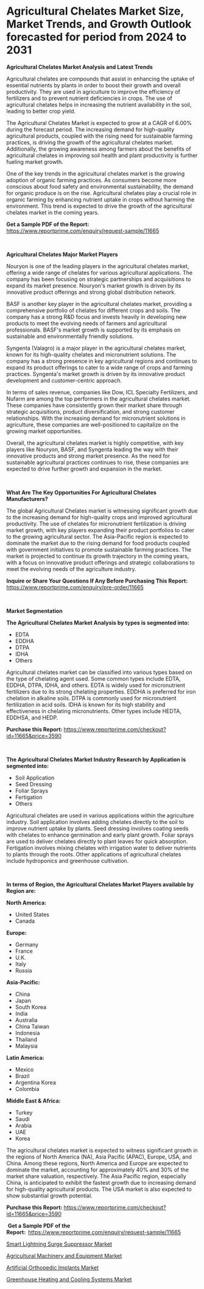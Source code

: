 <p><h1>Agricultural Chelates Market Size, Market Trends, and Growth Outlook forecasted for period from 2024 to 2031</h1></p><p><strong>Agricultural Chelates Market Analysis and Latest Trends</strong></p>
<p><p>Agricultural chelates are compounds that assist in enhancing the uptake of essential nutrients by plants in order to boost their growth and overall productivity. They are used in agriculture to improve the efficiency of fertilizers and to prevent nutrient deficiencies in crops. The use of agricultural chelates helps in increasing the nutrient availability in the soil, leading to better crop yield.</p><p>The Agricultural Chelates Market is expected to grow at a CAGR of 6.00% during the forecast period. The increasing demand for high-quality agricultural products, coupled with the rising need for sustainable farming practices, is driving the growth of the agricultural chelates market. Additionally, the growing awareness among farmers about the benefits of agricultural chelates in improving soil health and plant productivity is further fueling market growth.</p><p>One of the key trends in the agricultural chelates market is the growing adoption of organic farming practices. As consumers become more conscious about food safety and environmental sustainability, the demand for organic produce is on the rise. Agricultural chelates play a crucial role in organic farming by enhancing nutrient uptake in crops without harming the environment. This trend is expected to drive the growth of the agricultural chelates market in the coming years.</p></p>
<p><strong>Get a Sample PDF of the Report:&nbsp;</strong> <a href="https://www.reportprime.com/enquiry/request-sample/11665">https://www.reportprime.com/enquiry/request-sample/11665</a></p>
<p>&nbsp;</p>
<p><strong>Agricultural Chelates Major Market Players</strong></p>
<p><p>Nouryon is one of the leading players in the agricultural chelates market, offering a wide range of chelates for various agricultural applications. The company has been focusing on strategic partnerships and acquisitions to expand its market presence. Nouryon's market growth is driven by its innovative product offerings and strong global distribution network.</p><p>BASF is another key player in the agricultural chelates market, providing a comprehensive portfolio of chelates for different crops and soils. The company has a strong R&D focus and invests heavily in developing new products to meet the evolving needs of farmers and agricultural professionals. BASF's market growth is supported by its emphasis on sustainable and environmentally friendly solutions.</p><p>Syngenta (Valagro) is a major player in the agricultural chelates market, known for its high-quality chelates and micronutrient solutions. The company has a strong presence in key agricultural regions and continues to expand its product offerings to cater to a wide range of crops and farming practices. Syngenta's market growth is driven by its innovative product development and customer-centric approach.</p><p>In terms of sales revenue, companies like Dow, ICL Specialty Fertilizers, and Nufarm are among the top performers in the agricultural chelates market. These companies have consistently grown their market share through strategic acquisitions, product diversification, and strong customer relationships. With the increasing demand for micronutrient solutions in agriculture, these companies are well-positioned to capitalize on the growing market opportunities.</p><p>Overall, the agricultural chelates market is highly competitive, with key players like Nouryon, BASF, and Syngenta leading the way with their innovative products and strong market presence. As the need for sustainable agricultural practices continues to rise, these companies are expected to drive further growth and expansion in the market.</p></p>
<p>&nbsp;</p>
<p><strong>What Are The Key Opportunities For Agricultural Chelates Manufacturers?</strong></p>
<p><p>The global Agricultural Chelates market is witnessing significant growth due to the increasing demand for high-quality crops and improved agricultural productivity. The use of chelates for micronutrient fertilization is driving market growth, with key players expanding their product portfolios to cater to the growing agricultural sector. The Asia-Pacific region is expected to dominate the market due to the rising demand for food products coupled with government initiatives to promote sustainable farming practices. The market is projected to continue its growth trajectory in the coming years, with a focus on innovative product offerings and strategic collaborations to meet the evolving needs of the agriculture industry.</p></p>
<p><strong>Inquire or Share Your Questions If Any Before Purchasing This Report:</strong> <a href="https://www.reportprime.com/enquiry/pre-order/11665">https://www.reportprime.com/enquiry/pre-order/11665</a></p>
<p>&nbsp;</p>
<p><strong>Market Segmentation</strong></p>
<p><strong>The Agricultural Chelates Market Analysis by types is segmented into:</strong></p>
<p><ul><li>EDTA</li><li>EDDHA</li><li>DTPA</li><li>IDHA</li><li>Others</li></ul></p>
<p><p>Agricultural chelates market can be classified into various types based on the type of chelating agent used. Some common types include EDTA, EDDHA, DTPA, IDHA, and others. EDTA is widely used for micronutrient fertilizers due to its strong chelating properties. EDDHA is preferred for iron chelation in alkaline soils. DTPA is commonly used for micronutrient fertilization in acid soils. IDHA is known for its high stability and effectiveness in chelating micronutrients. Other types include HEDTA, EDDHSA, and HEDP.</p></p>
<p><strong>Purchase this Report:&nbsp;</strong><a href="https://www.reportprime.com/checkout?id=11665&price=3590">https://www.reportprime.com/checkout?id=11665&price=3590</a></p>
<p>&nbsp;</p>
<p><strong>The Agricultural Chelates Market Industry Research by Application is segmented into:</strong></p>
<p><ul><li>Soil Application</li><li>Seed Dressing</li><li>Foliar Sprays</li><li>Fertigation</li><li>Others</li></ul></p>
<p><p>Agricultural chelates are used in various applications within the agriculture industry. Soil application involves adding chelates directly to the soil to improve nutrient uptake by plants. Seed dressing involves coating seeds with chelates to enhance germination and early plant growth. Foliar sprays are used to deliver chelates directly to plant leaves for quick absorption. Fertigation involves mixing chelates with irrigation water to deliver nutrients to plants through the roots. Other applications of agricultural chelates include hydroponics and greenhouse cultivation.</p></p>
<p>&nbsp;</p>
<p><strong>In terms of Region, the Agricultural Chelates Market Players available by Region are:</strong></p>
<p>
    <p> <strong> North America: </strong>
        <ul>
            <li>United States</li>
            <li>Canada</li>
        </ul>
        </p> 
    <p> <strong> Europe: </strong>
        <ul>
            <li>Germany</li>
            <li>France</li>
            <li>U.K.</li>
            <li>Italy</li>
            <li>Russia</li>
        </ul>
        </p> 
    <p> <strong> Asia-Pacific: </strong>
        <ul>
            <li>China</li>
            <li>Japan</li>
            <li>South Korea</li>
            <li>India</li>
            <li>Australia</li>
            <li>China Taiwan</li>
            <li>Indonesia</li>
            <li>Thailand</li>
            <li>Malaysia</li>
        </ul>
        </p> 
    <p> <strong> Latin America: </strong>
        <ul>
            <li>Mexico</li>
            <li>Brazil</li>
            <li>Argentina Korea</li>
            <li>Colombia</li>
        </ul>
        </p> 
    <p> <strong> Middle East & Africa: </strong>
        <ul>
            <li>Turkey</li>
            <li>Saudi</li>
            <li>Arabia</li>
            <li>UAE</li>
            <li>Korea</li>
        </ul>
    </p>
    </p>
<p><p>The agricultural chelates market is expected to witness significant growth in the regions of North America (NA), Asia Pacific (APAC), Europe, USA, and China. Among these regions, North America and Europe are expected to dominate the market, accounting for approximately 40% and 30% of the market share valuation, respectively. The Asia Pacific region, especially China, is anticipated to exhibit the fastest growth due to increasing demand for high-quality agricultural products. The USA market is also expected to show substantial growth potential.</p></p>
<p><strong>Purchase this Report: </strong><a href="https://www.reportprime.com/checkout?id=11665&price=3590">https://www.reportprime.com/checkout?id=11665&price=3590</a></p>
<p>&nbsp;<strong>Get a Sample PDF of the Report:&nbsp;&nbsp;</strong><a href="https://www.reportprime.com/enquiry/request-sample/11665">https://www.reportprime.com/enquiry/request-sample/11665</a></p>
<p><strong></strong></p>
<p><p><a href="https://issuu.com/reportprime-2/docs/smart-lightning-surge-suppressor-market-size-2030.">Smart Lightning Surge Suppressor Market</a></p><p><a href="https://github.com/jerrycopelandthomaswsqd8q/Market-Research-Report-List-1/blob/main/agricultural-machinery-and-equipment-market.md">Agricultural Machinery and Equipment Market</a></p><p><a href="https://issuu.com/reportprime-2/docs/artificial-orthopedic-implants-market-size-2030.pp">Artificial Orthopedic Implants Market</a></p><p><a href="https://github.com/brenzgnarento/Market-Research-Report-List-1/blob/main/greenhouse-heating-and-cooling-systems-market.md">Greenhouse Heating and Cooling Systems Market</a></p></p>